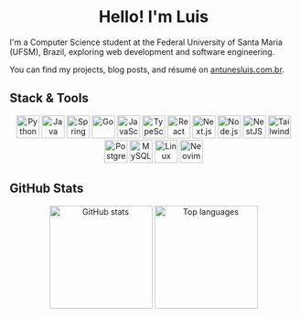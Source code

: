 <h1 align="center">Hello! I'm Luis</h1>

<p>
    I'm a Computer Science student at the Federal University of Santa Maria (UFSM), Brazil, exploring web development and software engineering.
</p>

<p>
  You can find my projects, blog posts, and résumé on <a href="https://antunesluis.com.br/">antunesluis.com.br</a>.
</p>

<h2>Stack & Tools</h3>

<p align="center">
  <img src="https://cdn.simpleicons.org/python/3776AB" alt="Python" height="40"/>
  <img src="https://cdn.simpleicons.org/openjdk/ED8B00" alt="Java" height="40"/>
  <img src="https://cdn.simpleicons.org/spring/6DB33F" alt="Spring" height="40"/>
  <img src="https://cdn.simpleicons.org/go/00ADD8" alt="Go" height="40"/>
  <img src="https://cdn.simpleicons.org/javascript/F7DF1E" alt="JavaScript" height="40"/>
  <img src="https://cdn.simpleicons.org/typescript/3178C6" alt="TypeScript" height="40"/>
  <img src="https://cdn.simpleicons.org/react/61DAFB" alt="React" height="40"/>
  <img src="https://cdn.simpleicons.org/nextdotjs/000000" alt="Next.js" height="40"/>
  <img src="https://cdn.simpleicons.org/nodedotjs/339933" alt="Node.js" height="40"/>
  <img src="https://cdn.simpleicons.org/nestjs/E0234E" alt="NestJS" height="40"/>
  <img src="https://cdn.simpleicons.org/tailwindcss/06B6D4" alt="TailwindCSS" height="40"/>
  <img src="https://cdn.simpleicons.org/postgresql/4169E1" alt="PostgreSQL" height="40"/>
  <img src="https://cdn.simpleicons.org/mysql/4479A1" alt="MySQL" height="40"/>
  <img src="https://cdn.simpleicons.org/linux/FCC624" alt="Linux" height="40"/>
  <img src="https://cdn.simpleicons.org/neovim/57A143" alt="Neovim" height="40"/>
</p>

<h2>GitHub Stats</h2>

<p align="center">
  <img src="https://github-readme-stats.vercel.app/api?username=antunesluis&show_icons=true&count_private=true&theme=solarized-light&hide_border=true" height="180" alt="GitHub stats"/>
  <img src="https://github-readme-stats.vercel.app/api/top-langs/?username=antunesluis&layout=compact&count_private=true&theme=solarized-light&hide_border=true&langs_count=6" height="180" alt="Top languages"/>
</p>

